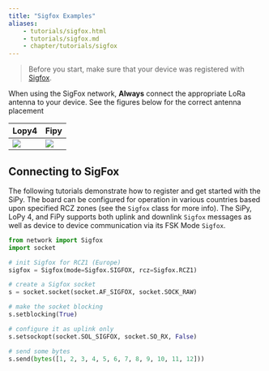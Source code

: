 ```yaml
---
title: "Sigfox Examples"
aliases:
    - tutorials/sigfox.html
    - tutorials/sigfox.md
    - chapter/tutorials/sigfox
---
```


> Before you start, make sure that your device was registered with [Sigfox](/gettingstarted/registration/sigfox).

When using the SigFox network, **Always** connect the appropriate LoRa antenna to your device. See the figures below for the correct antenna placement

|  Lopy4 | Fipy  |   
|---|---|
| ![](/gitbook/assets/lora_sigfox_pigtail_lopy4.png) | ![](/gitbook/assets/lora_sigfox_pigtail_fipy.png)  |   


## Connecting to SigFox
The following tutorials demonstrate how to register and get started with the SiPy. The board can be configured for operation in various countries based upon specified RCZ zones (see the `Sigfox` class for more info). The SiPy, LoPy 4, and FiPy supports both uplink and downlink `Sigfox` messages as well as device to device communication via its FSK Mode `Sigfox`.

```python
from network import Sigfox
import socket

# init Sigfox for RCZ1 (Europe)
sigfox = Sigfox(mode=Sigfox.SIGFOX, rcz=Sigfox.RCZ1)

# create a Sigfox socket
s = socket.socket(socket.AF_SIGFOX, socket.SOCK_RAW)

# make the socket blocking
s.setblocking(True)

# configure it as uplink only
s.setsockopt(socket.SOL_SIGFOX, socket.SO_RX, False)

# send some bytes
s.send(bytes([1, 2, 3, 4, 5, 6, 7, 8, 9, 10, 11, 12]))
```



